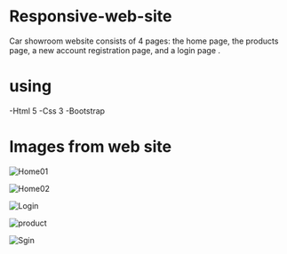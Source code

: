 # Responsive-web-site
Car showroom website consists of 4 pages: the home page, the products page, a new account registration page, and a login page .

# using 
-Html 5
-Css 3
-Bootstrap

# Images from web site
![Home01](https://user-images.githubusercontent.com/105351178/167830531-5377e1c2-7d9f-475b-98cc-110d519f98a6.jpg)

![Home02](https://user-images.githubusercontent.com/105351178/167830589-2b83865b-2320-483c-b960-f01dc7d55596.jpg)


![Login](https://user-images.githubusercontent.com/105351178/167830630-cbd42b92-c976-49f2-bc08-040d6a792a36.jpg)


![product](https://user-images.githubusercontent.com/105351178/167830652-ad42d18e-a2d0-4f4b-984a-1885f48aba2e.jpg)


![Sgin](https://user-images.githubusercontent.com/105351178/167830676-768d7eca-25d3-4b04-b835-cbf1917d6846.jpg)


